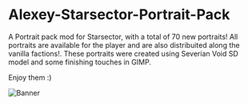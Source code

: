 # Alexey-Starsector-Portrait-Pack
A Portrait pack mod for Starsector, with a total of 70 new portraits!
All portraits are available for the player and are also distribuited along the vanilla factions!.
These portraits were created using Severian Void SD model and some finishing touches in GIMP.

Enjoy them :)

![Banner](https://user-images.githubusercontent.com/1359583/206522926-387a3a92-04e1-436f-810f-914e837e47d5.png)
